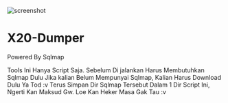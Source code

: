 ![screenshot](https://image.ibb.co/eKkJJd/02.png)
# X20-Dumper
Powered By Sqlmap

Tools Ini Hanya Script Saja. Sebelum Di jalankan Harus Membutuhkan Sqlmap Dulu
Jika kalian Belum Mempunyai Sqlmap, Kalian Harus Download Dulu Ya Tod :v
Terus Simpan Dir Sqlmap Tersebut Dalam 1 Dir Script Ini, Ngerti Kan Maksud Gw. Loe Kan Heker Masa Gak Tau :v
